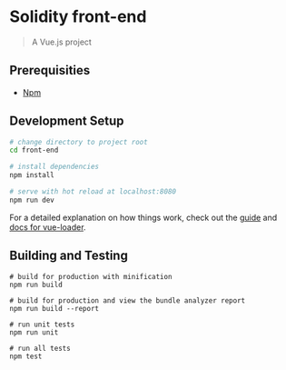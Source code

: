 # Solidity front-end

> A Vue.js project

## Prerequisities
* [Npm](https://www.npmjs.com/get-npm)

## Development Setup

``` bash
# change directory to project root
cd front-end

# install dependencies
npm install

# serve with hot reload at localhost:8080
npm run dev
```

For a detailed explanation on how things work, check out the [guide](http://vuejs-templates.github.io/webpack/) and [docs for vue-loader](http://vuejs.github.io/vue-loader).

## Building and Testing
```
# build for production with minification
npm run build

# build for production and view the bundle analyzer report
npm run build --report

# run unit tests
npm run unit

# run all tests
npm test
```
